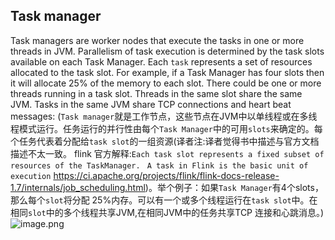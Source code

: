 Task manager
---
Task managers are worker nodes that execute the tasks in one or more threads in JVM. Parallelism of task execution is determined by the task slots available on each Task Manager. Each `task` represents a set of resources allocated to the task slot. For example, if a Task Manager has four slots then it will allocate 25% of the memory to each slot. There could be one or more threads running in a task slot. Threads in the same slot share the same  JVM. Tasks in the same JVM share TCP connections and heart beat messages:
(`Task manager`就是工作节点，这些节点在JVM中以单线程或在多线程模式运行。任务运行的并行性由每个`Task Manager`中的可用`slots`来确定的。每个任务代表着分配给`task slot`的一组资源(译者注:译者觉得书中描述与官方文档描述不太一致。 flink 官方解释:`Each task slot represents a fixed subset of resources of the TaskManager. ` 
`A task in Flink is the basic unit of execution`
https://ci.apache.org/projects/flink/flink-docs-release-1.7/internals/job_scheduling.html)。举个例子：如果`Task Manager`有4个slots，那么每个`slot`将分配 25%内存。可以有一个或多个线程运行在`task slot`中。在相同`slot`中的多个线程共享JVM,在相同JVM中的任务共享TCP 连接和心跳消息。)
![image.png](https://upload-images.jianshu.io/upload_images/10186629-ac2ed95e59125c4e.png?imageMogr2/auto-orient/strip%7CimageView2/2/w/1240)


